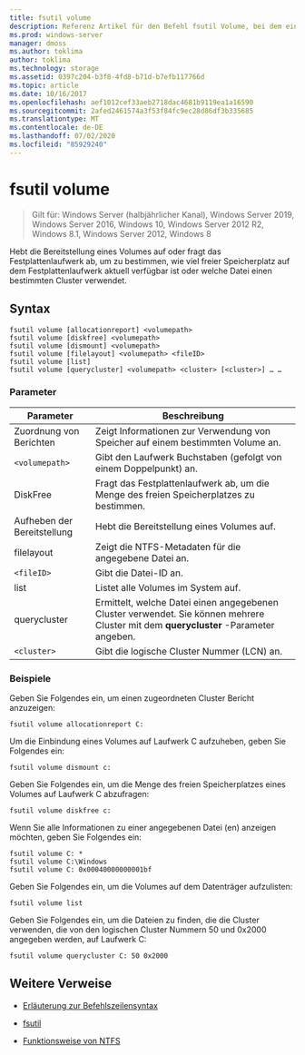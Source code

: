 ```yaml
---
title: fsutil volume
description: Referenz Artikel für den Befehl fsutil Volume, bei dem ein Volume getrennt wird, oder zum Abfragen des Festplatten Laufwerks, um zu bestimmen, wie viel freier Speicherplatz auf dem Festplattenlaufwerk aktuell verfügbar ist oder welche Datei einen bestimmten Cluster verwendet.
ms.prod: windows-server
manager: dmoss
ms.author: toklima
author: toklima
ms.technology: storage
ms.assetid: 0397c204-b3f8-4fd8-b71d-b7efb117766d
ms.topic: article
ms.date: 10/16/2017
ms.openlocfilehash: aef1012cef33aeb2718dac4681b9119ea1a16590
ms.sourcegitcommit: 2afed2461574a3f53f84fc9ec28d86df3b335685
ms.translationtype: MT
ms.contentlocale: de-DE
ms.lasthandoff: 07/02/2020
ms.locfileid: "85929240"
---
```

# <a name="fsutil-volume"></a>fsutil volume

> Gilt für: Windows Server (halbjährlicher Kanal), Windows Server 2019, Windows Server 2016, Windows 10, Windows Server 2012 R2, Windows 8.1, Windows Server 2012, Windows 8

Hebt die Bereitstellung eines Volumes auf oder fragt das Festplattenlaufwerk ab, um zu bestimmen, wie viel freier Speicherplatz auf dem Festplattenlaufwerk aktuell verfügbar ist oder welche Datei einen bestimmten Cluster verwendet.

## <a name="syntax"></a>Syntax

```
fsutil volume [allocationreport] <volumepath>
fsutil volume [diskfree] <volumepath>
fsutil volume [dismount] <volumepath>
fsutil volume [filelayout] <volumepath> <fileID>
fsutil volume [list]
fsutil volume [querycluster] <volumepath> <cluster> [<cluster>] … …
```

### <a name="parameters"></a>Parameter

| Parameter | Beschreibung |
| --------- | ----------- |
| Zuordnung von Berichten | Zeigt Informationen zur Verwendung von Speicher auf einem bestimmten Volume an. |
| `<volumepath>` | Gibt den Laufwerk Buchstaben (gefolgt von einem Doppelpunkt) an. |
| DiskFree | Fragt das Festplattenlaufwerk ab, um die Menge des freien Speicherplatzes zu bestimmen. |
| Aufheben der Bereitstellung | Hebt die Bereitstellung eines Volumes auf. |
| filelayout | Zeigt die NTFS-Metadaten für die angegebene Datei an. |
| `<fileID>` | Gibt die Datei-ID an. |
| list | Listet alle Volumes im System auf. |
| querycluster | Ermittelt, welche Datei einen angegebenen Cluster verwendet. Sie können mehrere Cluster mit dem **querycluster** -Parameter angeben. |
| `<cluster>` | Gibt die logische Cluster Nummer (LCN) an. |

### <a name="examples"></a>Beispiele

Geben Sie Folgendes ein, um einen zugeordneten Cluster Bericht anzuzeigen:

```
fsutil volume allocationreport C:
```

Um die Einbindung eines Volumes auf Laufwerk C aufzuheben, geben Sie Folgendes ein:

```
fsutil volume dismount c:
```

Geben Sie Folgendes ein, um die Menge des freien Speicherplatzes eines Volumes auf Laufwerk C abzufragen:

```
fsutil volume diskfree c:
```

Wenn Sie alle Informationen zu einer angegebenen Datei (en) anzeigen möchten, geben Sie Folgendes ein:

```
fsutil volume C: *
fsutil volume C:\Windows
fsutil volume C: 0x00040000000001bf
```

Geben Sie Folgendes ein, um die Volumes auf dem Datenträger aufzulisten:

```
fsutil volume list
```

Geben Sie Folgendes ein, um die Dateien zu finden, die die Cluster verwenden, die von den logischen Cluster Nummern 50 und 0x2000 angegeben werden, auf Laufwerk C:

```
fsutil volume querycluster C: 50 0x2000
```

## <a name="additional-references"></a>Weitere Verweise

- [Erläuterung zur Befehlszeilensyntax](command-line-syntax-key.md)

- [fsutil](fsutil.md)

- [Funktionsweise von NTFS](https://docs.microsoft.com/previous-versions/windows/it-pro/windows-server-2003/cc781134(v=ws.10))

